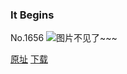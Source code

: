 ### It Begins
No.1656
![图片不见了~~~](https://imgs.xkcd.com/comics/it_begins.png)

[原址](https://xkcd.com//1656) [下载](https://imgs.xkcd.com/comics/it_begins.png)


